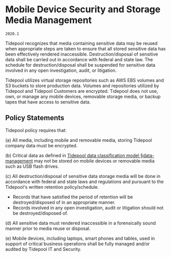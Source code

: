 # Mobile Device Security and Storage Media Management

`2020.1`

Tidepool recognizes that media containing sensitive data may be
reused when appropriate steps are taken to ensure that all stored sensitive data
has been effectively rendered inaccessible. Destruction/disposal of sensitive
data shall be carried out in accordance with federal and state law. The schedule
for destruction/disposal shall be suspended for sensitive data involved in any
open investigation, audit, or litigation.

Tidepool utilizes virtual storage repositories such as AWS EBS
volumes and S3 buckets to store production data.  Volumes and repositories
utilized by Tidepool and Tidepool Customers are
encrypted. Tidepool does not use, own, or manage any mobile devices,
removable storage media, or backup tapes that have access to sensitive data.

## Policy Statements

Tidepool policy requires that:

(a) All media, including mobile and removable media, storing Tidepool company
data must be encrypted.

(b) Critical data as defined in [Tidepool data classification model
§data-management](data-mgmt.md) may not be stored on mobile devices or removable
media such as USB flash drives.

(c) All destruction/disposal of sensitive data storage media will be done in
accordance with federal and state laws and regulations and pursuant to the
Tidepool's written retention policy/schedule.

  * Records that have satisfied the period of retention will be
    destroyed/disposed of in an appropriate manner.
  * Records involved in any open investigation, audit or litigation should not
    be destroyed/disposed of.

(d) All sensitive data must rendered inaccessible in a forensically sound manner
prior to media reuse or disposal.

(e) Mobile devices, including laptops, smart phones and tables, used in support
of critical business operations shall be fully managed and/or audited by
Tidepool IT and Security.
